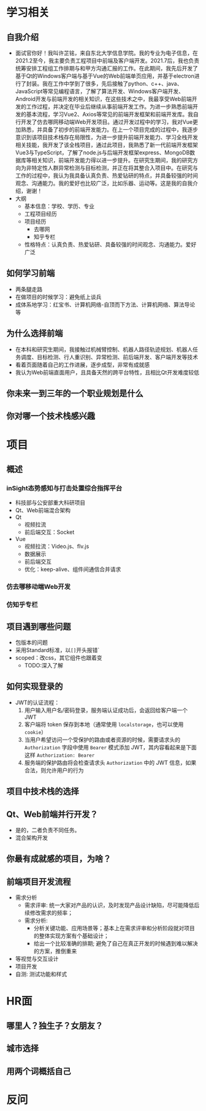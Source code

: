 # 学习相关
## 自我介绍
- 面试官你好！我叫许芷铭，来自东北大学信息学院。我的专业为电子信息，在2021.2至今，我主要负责工程项目中前端及客户端开发。2021.7后，我也负责统筹安排工程组工作排期与和甲方沟通汇报的工作。在此期间，我先后开发了基于Qt的Windows客户端与基于Vue的Web前端单页应用，并基于electron进行了封装。我在工作中学到了很多，先后接触了python、c++、java、JavaScript等常见编程语言，了解了算法开发、Windows客户端开发、Android开发与前端开发的相关知识，在这些技术之中，我最享受Web前端开发的工作过程，并决定在毕业后继续从事前端开发工作。为进一步熟悉前端开发的基本流程，学习Vue2、Axios等常见的前端开发框架和前端开发库。我自行开发了仿去哪网移动端Web开发项目。通过开发过程中的学习，我对Vue更加熟悉，并具备了初步的前端开发能力。在上一个项目完成的过程中，我逐步意识到该项目技术栈存在局限性，为进一步提升前端开发能力、学习全栈开发相关技能，我开发了该全栈项目，通过此项目，我熟悉了新一代前端开发框架Vue3与TypeScript，了解了node.js与后端开发框架express、MongoDB数据库等相关知识，前端开发能力得以进一步提升。在研究生期间，我的研究方向为非特定性人群异常检测与目标检测，并正在将其整合入项目中。在研究与工作的过程中，我认为我具备认真负责、热爱钻研的特点，并具备较强的时间观念、沟通能力。我的爱好也比较广泛，比如乐器、运动等。这是我的自我介绍，谢谢！
- 大纲
  - 基本信息：学校、学历、专业
  - 工程项目经历
  - 项目经历
    - 去哪网
    - 知乎专栏
  - 性格特点：认真负责、热爱钻研、具备较强的时间观念、沟通能力。爱好广泛
## 如何学习前端
- 两条腿走路
- 在做项目的时候学习：避免纸上谈兵
- 成体系地学习：红宝书、计算机网络-自顶而下方法、计算机网络、算法导论等
## 为什么选择前端
- 在本科和研究生期间，我接触过机械臂控制、机器人路径轨迹规划、机器人任务调度、目标检测、行人重识别、异常检测、前后端开发、客户端开发等技术
- 看着页面随着自己的工作进展，逐步成型，非常有成就感
- 我认为Web前端直面用户，且具备天然的跨平台特性，且相比Qt开发难度较低
## 你未来一到三年的一个职业规划是什么
## 你对哪一个技术栈感兴趣
# 项目
## 概述
### inSight态势感知与打击处置综合指挥平台
- 科技部与公安部重大科研项目
- Qt、Web前端混合架构
- Qt
  - 视频拉流
  - 前后端交互：Socket
- Vue
  - 视频拉流：Video.js、flv.js
  - 数据展示
  - 前后端交互
  - 优化：keep-alive、组件间通信合并请求
### 仿去哪移动端Web开发
### 仿知乎专栏
## 项目遇到哪些问题
- 包版本的问题
- 采用Standard标准，以`[]`开头报错`
- scoped：改css，其它组件也跟着变
  - TODO:深入了解
## 如何实现登录的
- JWT的认证流程：
  1. 用户输入用户名/密码登录，服务端认证成功后，会返回给客户端一个 JWT
  2. 客户端将 token 保存到本地（通常使用 `localstorage`，也可以使用 `cookie`）
  3. 当用户希望访问一个受保护的路由或者资源的时候，需要请求头的 `Authorization` 字段中使用 `Bearer` 模式添加 JWT，其内容看起来是下面这样 `Authorization: Bearer`
  4. 服务端的保护路由将会检查请求头 `Authorization` 中的 JWT 信息，如果合法，则允许用户的行为
## 项目中技术栈的选择
## Qt、Web前端并行开发？
- 是的，二者负责不同任务。
- 混合架构开发
## 你最有成就感的项目，为啥？
## 前端项目开发流程
- 需求分析
  - 需求评审: 统一大家对产品的认识，及时发现产品设计缺陷，尽可能降低后续修改需求的频率；
  - 需求分析: 
    - 分析关键功能、应用场景等；基本上在需求评审和分析阶段就对项目的整体实现方案有个基础设计；
    - 给出一个比较准确的排期; 避免了自己在真正开发的时候遇到难以解决的方案，推倒重来
- 等视觉与交互设计
- 项目开发
- 自测: 测试功能和样式
# HR面
## 哪里人？独生子？女朋友？
## 城市选择
## 用两个词概括自己
# 反问
